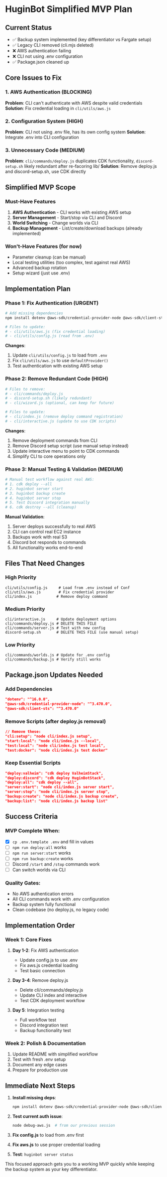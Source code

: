 # HuginBot Simplified MVP Plan

## Current Status
- ✅ Backup system implemented (key differentiator vs Fargate setup)
- ✅ Legacy CLI removed (cli.mjs deleted)
- ❌ AWS authentication failing
- ❌ CLI not using .env configuration
- ✅ Package.json cleaned up

## Core Issues to Fix

### 1. AWS Authentication (BLOCKING)
**Problem**: CLI can't authenticate with AWS despite valid credentials
**Solution**: Fix credential loading in `cli/utils/aws.js`

### 2. Configuration System (HIGH)
**Problem**: CLI not using .env file, has its own config system
**Solution**: Integrate .env into CLI configuration

### 3. Unnecessary Code (MEDIUM)
**Problem**: `cli/commands/deploy.js` duplicates CDK functionality, `discord-setup.sh` likely redundant after re-facoring lib/
**Solution**: Remove deploy.js and discord-setup.sh, use CDK directly

## Simplified MVP Scope

### Must-Have Features
1. **AWS Authentication** - CLI works with existing AWS setup
2. **Server Management** - Start/stop via CLI and Discord
3. **World Switching** - Change worlds via CLI
4. **Backup Management** - List/create/download backups (already implemented)

### Won't-Have Features (for now)
- Parameter cleanup (can be manual)
- Local testing utilities (too complex, test against real AWS)
- Advanced backup rotation
- Setup wizard (just use .env)

## Implementation Plan

### Phase 1: Fix Authentication (URGENT)
```bash
# Add missing dependencies
npm install dotenv @aws-sdk/credential-provider-node @aws-sdk/client-sts

# Files to update:
# - cli/utils/aws.js (fix credential loading)
# - cli/utils/config.js (read from .env)
```

**Changes**:
1. Update `cli/utils/config.js` to load from `.env` 
2. Fix `cli/utils/aws.js` to use `defaultProvider()`
3. Test authentication with existing AWS setup

### Phase 2: Remove Redundant Code (HIGH)
```bash
# Files to remove:
# - cli/commands/deploy.js
# - discord-setup.sh (likely redundant)
# - cli/wizard.js (optional, can keep for future)

# Files to update:
# - cli/index.js (remove deploy command registration)
# - cli/interactive.js (update to use CDK scripts)
```

**Changes**:
1. Remove deployment commands from CLI
2. Remove Discord setup script (use manual setup instead)
3. Update interactive menu to point to CDK commands
4. Simplify CLI to core operations only

### Phase 3: Manual Testing & Validation (MEDIUM)
```bash
# Manual test workflow against real AWS:
# 1. cdk deploy --all
# 2. huginbot server start
# 3. huginbot backup create
# 4. huginbot server stop
# 5. Test Discord integration manually
# 6. cdk destroy --all (cleanup)
```

**Manual Validation**:
1. Server deploys successfully to real AWS
2. CLI can control real EC2 instance
3. Backups work with real S3
4. Discord bot responds to commands
5. All functionality works end-to-end

## Files That Need Changes

### High Priority
```
cli/utils/config.js     # Load from .env instead of Conf
cli/utils/aws.js        # Fix credential provider
cli/index.js           # Remove deploy command
```

### Medium Priority
```
cli/interactive.js     # Update deployment options
cli/commands/deploy.js # DELETE THIS FILE
cli/commands/server.js # Test with new config
discord-setup.sh       # DELETE THIS FILE (use manual setup)
```

### Low Priority
```
cli/commands/worlds.js # Update for .env config
cli/commands/backup.js # Verify still works
```

## Package.json Updates Needed

### Add Dependencies
```json
"dotenv": "^16.0.0",
"@aws-sdk/credential-provider-node": "^3.470.0",
"@aws-sdk/client-sts": "^3.470.0"
```

### Remove Scripts (after deploy.js removal)
```json
// Remove these:
"cli:setup": "node cli/index.js setup",
"start:local": "node cli/index.js --local",
"test:local": "node cli/index.js test local", 
"test:docker": "node cli/index.js test docker"
```

### Keep Essential Scripts
```json
"deploy:valheim": "cdk deploy ValheimStack",
"deploy:discord": "cdk deploy HuginBotStack", 
"deploy:all": "cdk deploy --all",
"server:start": "node cli/index.js server start",
"server:stop": "node cli/index.js server stop",
"backup:create": "node cli/index.js backup create",
"backup:list": "node cli/index.js backup list"
```

## Success Criteria

### MVP Complete When:
- [x] `cp .env.template .env` and fill in values
- [ ] `npm run deploy:all` works
- [ ] `npm run server:start` works  
- [ ] `npm run backup:create` works
- [ ] Discord `/start` and `/stop` commands work
- [ ] Can switch worlds via CLI

### Quality Gates:
- No AWS authentication errors
- All CLI commands work with .env configuration  
- Backup system fully functional
- Clean codebase (no deploy.js, no legacy code)

## Implementation Order

### Week 1: Core Fixes
1. **Day 1-2**: Fix AWS authentication
   - Update config.js to use .env
   - Fix aws.js credential loading
   - Test basic connection

2. **Day 3-4**: Remove deploy.js  
   - Delete cli/commands/deploy.js
   - Update CLI index and interactive
   - Test CDK deployment workflow

3. **Day 5**: Integration testing
   - Full workflow test
   - Discord integration test
   - Backup functionality test

### Week 2: Polish & Documentation
1. Update README with simplified workflow
2. Test with fresh .env setup  
3. Document any edge cases
4. Prepare for production use

## Immediate Next Steps

1. **Install missing deps**:
   ```bash
   npm install dotenv @aws-sdk/credential-provider-node @aws-sdk/client-sts
   ```

2. **Test current auth issue**:
   ```bash
   node debug-aws.js  # from our previous session
   ```

3. **Fix config.js** to load from .env first
4. **Fix aws.js** to use proper credential loading  
5. **Test**: `huginbot server status`

This focused approach gets you to a working MVP quickly while keeping the backup system as your key differentiator.

